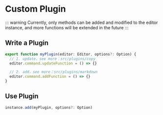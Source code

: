 # Custom Plugin

::: warning
Currently, only methods can be added and modified to the editor instance, and more functions will be extended in the future
:::

## Write a Plugin

```javascript
export function myPlugin(editor: Editor, options?: Option) {
  // 1. update，see more：src/plugins/copy
  editor.command.updateFunction = () => {}

  // 2. add，see more：src/plugins/markdown
  editor.command.addFunction = () => {}
}
```

## Use Plugin

```javascript
instance.add(myPlugin, options?: Option)
```
